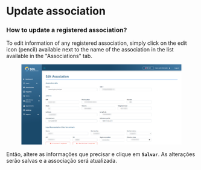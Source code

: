 # Update association

### How to update a registered association?

To edit information of any registered association, simply click on the edit icon (pencil) available next to the name of the association in the list available in the "Associations" tab.

<figure><img src="../../../.gitbook/assets/update-asso (1).png" alt=""><figcaption></figcaption></figure>

Então, altere as informações que precisar e clique em **`Salvar`**. As alterações serão salvas e a associação será atualizada.
